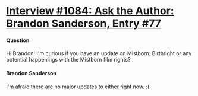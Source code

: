 # [Interview #1084: Ask the Author: Brandon Sanderson, Entry #77](https://www.theoryland.com/intvmain.php?i=1084#77)

#### Question

Hi Brandon! I'm curious if you have an update on Mistborn: Birthright or any potential happenings with the Mistborn film rights?

#### Brandon Sanderson

I'm afraid there are no major updates to either right now. :(

